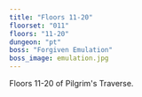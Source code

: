 ```yaml
---
title: "Floors 11-20"
floorset: "011"  
floors: "11-20"
dungeon: "pt"
boss: "Forgiven Emulation"
boss_image: emulation.jpg
---
```


Floors 11-20 of Pilgrim's Traverse.
